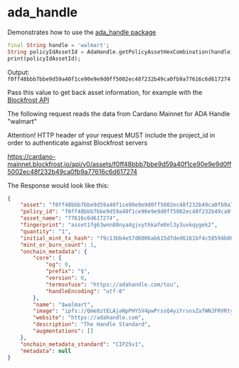 # ada_handle

Demonstrates how to use the [ada_handle package][1]

[1]: ../


```dart
final String handle = 'walmart';
String policyIdAssetId = AdaHandle.getPolicyAssetHexCombination(handle);
print(policyIdAssetId);
```

Output: `f0ff48bbb7bbe9d59a40f1ce90e9e9d0ff5002ec48f232b49ca0fb9a77616c6d617274`

Pass this value to get back asset information, for example with the [Blockfrost API](https://blockfrost.io)

The following request reads the data from Cardano Mainnet for ADA Handle "walmart"

Attention! HTTP header of your request MUST include the project_id in order to authenticate against Blockfrost servers
 
<https://cardano-mainnet.blockfrost.io/api/v0/assets/f0ff48bbb7bbe9d59a40f1ce90e9e9d0ff5002ec48f232b49ca0fb9a77616c6d617274>

The Response would look like this:

```json
{
    "asset": "f0ff48bbb7bbe9d59a40f1ce90e9e9d0ff5002ec48f232b49ca0fb9a77616c6d617274",
    "policy_id": "f0ff48bbb7bbe9d59a40f1ce90e9e9d0ff5002ec48f232b49ca0fb9a",
    "asset_name": "77616c6d617274",
    "fingerprint": "asset1fg63wnn88nya4gjvythkafe0nl3y3uvkqygek2",
    "quantity": "1",
    "initial_mint_tx_hash": "f9c13bb4e57d6006ab615d7ded6161bf4c58594b00e68f6276ccdefe9cb14a9d",
    "mint_or_burn_count": 1,
    "onchain_metadata": {
        "core": {
            "og": 0,
            "prefix": "$",
            "version": 0,
            "termsofuse": "https://adahandle.com/tou",
            "handleEncoding": "utf-8"
        },
        "name": "$walmart",
        "image": "ipfs://Qme8ztELAjaNpPHYSV4pwPrssQ4yiYrsnsZafWNJFRVRty",
        "website": "https://adahandle.com",
        "description": "The Handle Standard",
        "augmentations": []
    },
    "onchain_metadata_standard": "CIP25v1",
    "metadata": null
}
```
